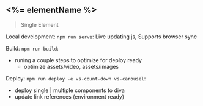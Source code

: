 ## <%= elementName %>
> Single Element 

Local development:
`npm run serve`: Live updating js, Supports browser sync

Build:
`npm run build`: 
  - runing a couple steps to optimize for deploy ready 
    - optimize assets/video, assets/images 

Deploy:
`npm run deploy -e vs-count-down vs-carousel`: 
  - deploy single | multiple components to diva
  - update link references (environment ready)
  